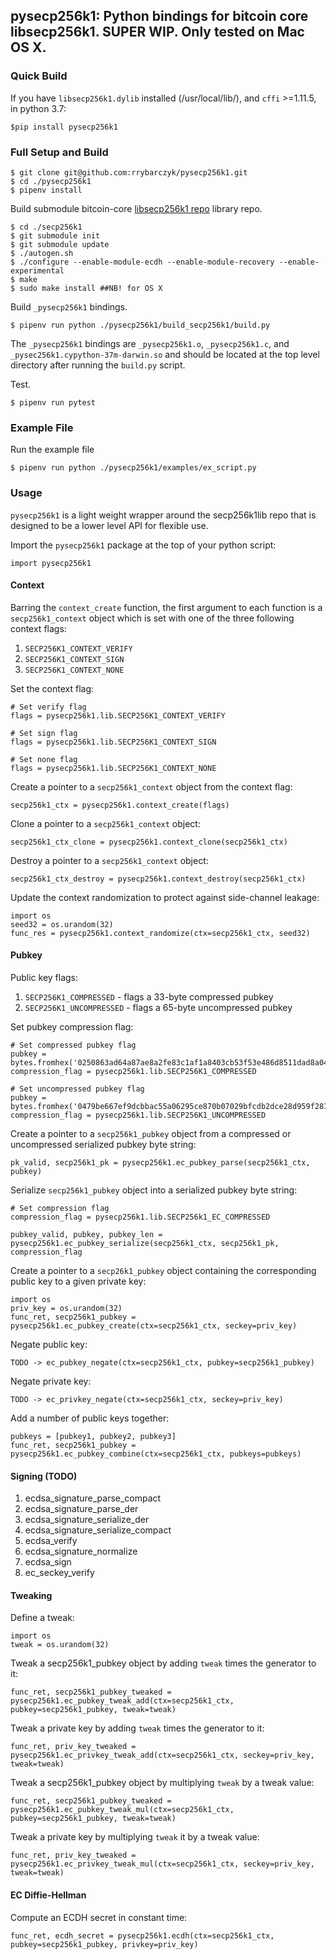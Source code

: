 ## pysecp256k1: Python bindings for bitcoin core libsecp256k1. SUPER WIP. Only tested on Mac OS X.

### Quick Build
If you have `libsecp256k1.dylib` installed (/usr/local/lib/), and `cffi` >=1.11.5, in python 3.7:

```
$pip install pysecp256k1
```

### Full Setup and Build

```
$ git clone git@github.com:rrybarczyk/pysecp256k1.git
$ cd ./pysecp256k1
$ pipenv install
```

Build submodule bitcoin-core [libsecp256k1 repo](https://github.com/bitcoin-core/secp256k1.git) library repo.

```
$ cd ./secp256k1
$ git submodule init
$ git submodule update
$ ./autogen.sh
$ ./configure --enable-module-ecdh --enable-module-recovery --enable-experimental
$ make
$ sudo make install ##NB! for OS X
```

Build `_pysecp256k1` bindings.

```
$ pipenv run python ./pysecp256k1/build_secp256k1/build.py
```

The `_pysecp256k1` bindings are `_pysecp256k1.o`, `_pysecp256k1.c`, and `_pysec256k1.cypython-37m-darwin.so` and should be located at the top level directory after running the `build.py` script.

Test.

```
$ pipenv run pytest
```

### Example File
Run the example file

```
$ pipenv run python ./pysecp256k1/examples/ex_script.py
```


### Usage

`pysecp256k1` is a light weight wrapper around the secp256k1lib repo that is designed to be a lower level API for flexible use. 

Import the `pysecp256k1` package at the top of your python script:

`import pysecp256k1`


#### Context

Barring the `context_create` function, the first argument to each function is a `secp256k1_context` object which is set with one of the three following context flags:
1. `SECP256K1_CONTEXT_VERIFY`
1. `SECP256K1_CONTEXT_SIGN`
1. `SECP256K1_CONTEXT_NONE`

Set the context flag:
```
# Set verify flag
flags = pysecp256k1.lib.SECP256K1_CONTEXT_VERIFY

# Set sign flag
flags = pysecp256k1.lib.SECP256K1_CONTEXT_SIGN

# Set none flag
flags = pysecp256k1.lib.SECP256K1_CONTEXT_NONE
```

Create a pointer to a `secp256k1_context` object from the context flag:
```
secp256k1_ctx = pysecp256k1.context_create(flags)
```

Clone a pointer to a `secp256k1_context` object:
```
secp256k1_ctx_clone = pysecp256k1.context_clone(secp256k1_ctx)
```

Destroy a pointer to a `secp256k1_context` object:
```
secp256k1_ctx_destroy = pysecp256k1.context_destroy(secp256k1_ctx)
```

Update the context randomization to protect against side-channel leakage:
```
import os
seed32 = os.urandom(32)
func_res = pysecp256k1.context_randomize(ctx=secp256k1_ctx, seed32)
```

#### Pubkey

Public key flags:
1. `SECP256K1_COMPRESSED` - flags a 33-byte compressed pubkey
1. `SECP256K1_UNCOMPRESSED` - flags a 65-byte uncompressed pubkey

Set pubkey compression flag:
```
# Set compressed pubkey flag
pubkey = bytes.fromhex('0250863ad64a87ae8a2fe83c1af1a8403cb53f53e486d8511dad8a04887e5b2352')
compression_flag = pysecp256k1.lib.SECP256K1_COMPRESSED

# Set uncompressed pubkey flag
pubkey = bytes.fromhex('0479be667ef9dcbbac55a06295ce870b07029bfcdb2dce28d959f2815b16f81798483ada7726a3c4655da4fbfc0e1108a8fd17b448a68554199c47d08ffb10d4b8')
compression_flag = pysecp256k1.lib.SECP256K1_UNCOMPRESSED
```

Create a pointer to a `secp256k1_pubkey` object from a compressed or uncompressed serialized pubkey byte string:
```
pk_valid, secp256k1_pk = pysecp256k1.ec_pubkey_parse(secp256k1_ctx, pubkey)
```

Serialize `secp256k1_pubkey` object into a serialized pubkey byte string:
```
# Set compression flag
compression_flag = pysecp256k1.lib.SECP256k1_EC_COMPRESSED

pubkey_valid, pubkey, pubkey_len = pysecp256k1.ec_pubkey_serialize(secp256k1_ctx, secp256k1_pk, compression_flag
```

Create a pointer to a `secp26k1_pubkey` object containing the corresponding public key to a given private key:
```
import os
priv_key = os.urandom(32)
func_ret, secp256k1_pubkey = pysecp256k1.ec_pubkey_create(ctx=secp256k1_ctx, seckey=priv_key)
```

Negate public key:
```
TODO -> ec_pubkey_negate(ctx=secp256k1_ctx, pubkey=secp256k1_pubkey)
```

Negate private key:
```
TODO -> ec_privkey_negate(ctx=secp256k1_ctx, seckey=priv_key)
```

Add a number of public keys together:
```
pubkeys = [pubkey1, pubkey2, pubkey3]
func_ret, secp256k1_pubkey = pysecp256k1.ec_pubkey_combine(ctx=secp256k1_ctx, pubkeys=pubkeys)
```

#### Signing (TODO)

1. ecdsa_signature_parse_compact
1. ecdsa_signature_parse_der
1. ecdsa_signature_serialize_der
1. ecdsa_signature_serialize_compact
1. ecdsa_verify
1. ecdsa_signature_normalize
1. ecdsa_sign
1. ec_seckey_verify


#### Tweaking

Define a tweak:
```
import os
tweak = os.urandom(32)
```

Tweak a secp256k1_pubkey object by adding `tweak` times the generator to it:
```
func_ret, secp256k1_pubkey_tweaked = pysecp256k1.ec_pubkey_tweak_add(ctx=secp256k1_ctx, pubkey=secp256k1_pubkey, tweak=tweak)
```

Tweak a private key by adding `tweak` times the generator to it:
```
func_ret, priv_key_tweaked = pysecp256k1.ec_privkey_tweak_add(ctx=secp256k1_ctx, seckey=priv_key, tweak=tweak)
```

Tweak a secp256k1_pubkey object by multiplying `tweak` by a tweak value:
```
func_ret, secp256k1_pubkey_tweaked = pysecp256k1.ec_pubkey_tweak_mul(ctx=secp256k1_ctx, pubkey=secp256k1_pubkey, tweak=tweak)
```

Tweak a private key by multiplying `tweak` it by a tweak value:
```
func_ret, priv_key_tweaked = pysecp256k1.ec_privkey_tweak_mul(ctx=secp256k1_ctx, seckey=priv_key, tweak=tweak)
```

#### EC Diffie-Hellman

Compute an ECDH secret in constant time:
```
func_ret, ecdh_secret = pysecp256k1.ecdh(ctx=secp256k1_ctx, pubkey=secp256k1_pubkey, privkey=priv_key)
```


